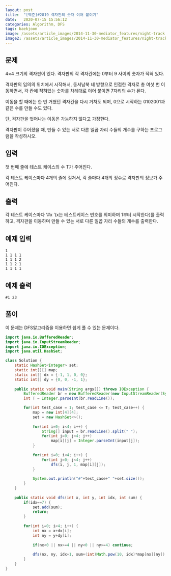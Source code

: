 ```yaml
---
layout: post
title:  "[백준]#2819 격자판의 숫자 이어 붙이기"
date:   2020-07-15 15:56:12
categories: Algorithm, DFS
tags: baekjoon
image: /assets/article_images/2014-11-30-mediator_features/night-track.JPG
image2: /assets/article_images/2014-11-30-mediator_features/night-track-mobile.JPG
---
```


문제
--------------------

4×4 크기의 격자판이 있다. 격자판의 각 격자칸에는 0부터 9 사이의 숫자가 적혀 있다.

격자판의 임의의 위치에서 시작해서, 동서남북 네 방향으로 인접한 격자로 총 여섯 번 이동하면서, 각 칸에 적혀있는 숫자를 차례대로 이어 붙이면 7자리의 수가 된다.

이동을 할 때에는 한 번 거쳤던 격자칸을 다시 거쳐도 되며, 0으로 시작하는 0102001과 같은 수를 만들 수도 있다.

단, 격자판을 벗어나는 이동은 가능하지 않다고 가정한다.

격자판이 주어졌을 때, 만들 수 있는 서로 다른 일곱 자리 수들의 개수를 구하는 프로그램을 작성하시오.

입력
---------------------------

첫 번째 줄에 테스트 케이스의 수 T가 주어진다.

각 테스트 케이스마다 4개의 줄에 걸쳐서, 각 줄마다 4개의 정수로 격자판의 정보가 주어진다.

출력
----------------

각 테스트 케이스마다 ‘#x ’(x는 테스트케이스 번호를 의미하며 1부터 시작한다)를 출력하고, 격자판을 이동하며 만들 수 있는 서로 다른 일곱 자리 수들의 개수를 출력한다.

예제 입력
----------------------

```
1
1 1 1 1
1 1 1 2
1 1 2 1
1 1 1 1
```

예제 출력
------------------------

```
#1 23
```

풀이
--------------------------

이 문제는 DFS알고리즘을 이용하면 쉽게 풀 수 있는 문제이다.

```java
import java.io.BufferedReader;
import java.io.InputStreamReader;
import java.io.IOException;
import java.util.HashSet;

class Solution {
    static HashSet<Integer> set;
    static int[][] map;
    static int[] dx = {-1, 1, 0, 0};
    static int[] dy = {0, 0, -1, 1};
    
	public static void main(String args[]) throws IOException {
		BufferedReader br = new BufferedReader(new InputStreamReader(System.in));
		int T = Integer.parseInt(br.readLine());

		for(int test_case = 1; test_case <= T; test_case++) {
            map = new int[4][4];
            set = new HashSet<>();
            
            for(int i=0; i<4; i++) {
                String[] input = br.readLine().split(" ");
                for(int j=0; j<4; j++)
                    map[i][j] = Integer.parseInt(input[j]);
            }
            
            for(int i=0; i<4; i++) {
                for(int j=0; j<4; j++)
                    dfs(i, j, 1, map[i][j]);
            }
   
            System.out.println("#"+test_case+" "+set.size());
		}
	}
    
    public static void dfs(int x, int y, int idx, int sum) {
       	if(idx==7) {
            set.add(sum);
            return;
        }
        
        for(int i=0; i<4; i++) {
            int nx = x+dx[i];
            int ny = y+dy[i];
            
            if(nx<0 || nx>=4 || ny<0 || ny>=4) continue;
            
            dfs(nx, ny, idx+1, sum+(int)Math.pow(10, idx)*map[nx][ny]);
        }
    }
}
```
